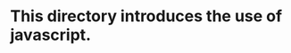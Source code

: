 This directory introduces the use of javascript.
======================================================
